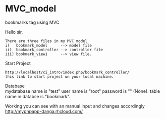 MVC_model
=========

bookmarks tag using MVC

Hello sir,

    There are three files in my MVC model 
	i)   bookmark_model      --> model file
	ii)  bookmark_controller --> controller file
 	iii) bookmark_view1      --> view file.

	
  Start Project  	
	
	http://localhost/ci_intro/index.php/bookmark_controller/
	this link to start project on your local machine.

  Database	
	mydatabase name is "test"
  	user name is "root"
  	password is "" (None).
  	table name in databse is "bookmark".
  	
  Working 
        you can see with an manual input and changes accordingly http://myphpapp-danga.rhcloud.com/
